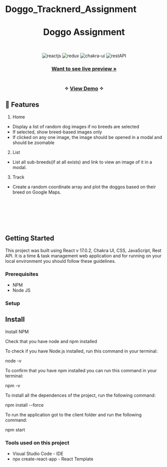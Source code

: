 # Doggo_Tracknerd_Assignment

<h1 align="center">Doggo Assignment</h1> 


<br />
<p align="center">
    <img src="https://img.shields.io/badge/React_(17.0.2)-20232A?style=for-the-badge&logo=react&logoColor=61DAFB" alt="reactjs" />
    <img src="https://img.shields.io/badge/React_Router-CA4245?style=for-the-badge&logo=react-router&logoColor=white" alt="redux" />
    <img src="https://img.shields.io/badge/Chakra%20UI-3bc7bd?style=for-the-badge&logo=chakraui&logoColor=white" alt="chakra-ui"/>
    <img src="https://img.shields.io/badge/npm-CB3837?style=for-the-badge&logo=npm&logoColor=white" alt="restAPI"/>
</p>


<h3 align="center"><a href="https://guileless-ganache-43fb12.netlify.app/"><strong>Want to see live preview »</strong></a></h3>

<h3 align="center"> 
    <br />&#10023;
    <a href="https://guileless-ganache-43fb12.netlify.app/">View Demo</a>   &#10023; 
  </h3>
 
  
<!-- <img src="https://user-images.githubusercontent.com/110045725/214537767-9b50c791-e987-477f-97c4-072777a2b59f.png"  alt="mockup layout" height="470px" width="100%" /> -->


<!--  
  ![full-home-page](https://user-images.githubusercontent.com/110045725/214582124-593c99c9-f434-4301-8017-c3c292a98963.png) -->

## 🚀 Features
1. Home
- Display a list of random dog images if no breeds are selected
- If selected, show breed-based images only
- If clicked on any one image, the image should be opened in a modal and should be zoomable
2. List
- List all sub-breeds(if at all exists) and link to view an image of it in a modal.
3. Track
- Create a random coordinate array and plot the doggos based on their breed on Google Maps.

<br />

<!-- ## Glimpses of Doggo🙈 : -->


<table>
  <tr>
<!--      <td><img src="https://user-images.githubusercontent.com/110045725/214591283-2eb37531-08f9-423a-a3aa-e30bfc4e2dd8.jpg" alt="admin-product" /></td> -->
<!--           <td><img  src="https://user-images.githubusercontent.com/110045725/214589218-d282a9f8-2ef8-443a-8ad7-c465e690d819.jpg" alt="wishlistcart" /></td> -->
  </tr>
  <tr>
<!--     <td><img src="https://user-images.githubusercontent.com/110045725/214590470-dac1ad0a-015b-4d6c-870e-f03cab79d06c.jpg" alt="admin-dashboard" /></td>
          <td><img src="https://user-images.githubusercontent.com/110045725/214590962-50611280-adb8-4d74-8373-4be8b1bd4b66.jpg" alt="admin-product" /></td> -->
  </tr>
</table>
<!-- 
![f-scr-prodduct-page](https://user-images.githubusercontent.com/110045725/214594169-fdf76473-18d6-41b3-9de6-a879e09523f2.jpg) -->

<br />


<!-- ## Demo

[Check here to see the presentation video of this project](https://drive.google.com/file/d/1o6nQyCER_kjk7TDh5xZ2XzbbbjcYb0-9/view?usp=sharing) -->


<br/>

## Getting Started

This project was built using React v 17.0.2, Chakra UI, CSS, JavaScript, Rest API. It is a time & task management web application and for running on your local environment you should follow these guidelines.


### Prerequisites

- NPM 
- Node JS

### Setup




## Install

Install NPM

Check that you have node and npm installed

To check if you have Node.js installed, run this command in your terminal:



node -v


To confirm that you have npm installed you can run this command in your terminal:



npm -v



To install all the dependences of the project, run the following command:



npm install  --force



To run the application got to the client folder and run the following command:


npm start


### Tools used on this project

- Visual Studio Code - IDE
- npx create-react-app - React Template 

<br/>




